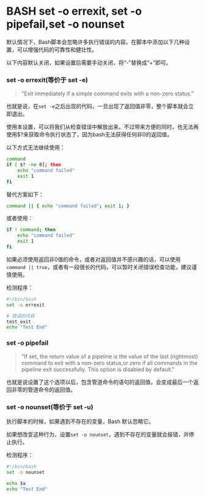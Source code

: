 # BASH set -o errexit, set -o pipefail,set -o nounset

默认情况下，Bash脚本会忽略许多执行错误的内容。在脚本中添加以下几种设置，可以增强代码的可靠性和健壮性。

以下内容默认关闭，如果设置后需要手动关闭，将“-”替换成“+”即可。

### set -o errexit(等价于 set -e)

> "Exit immediately if a simple command exits with a non-zero status."

也就是说，在`set -e`之后出现的代码，一旦出现了返回值非零，整个脚本就会立即退出。

使用本设置，可以将我们从检查错误中解放出来。不过带来方便的同时，也无法再使用$?来获取命令执行状态了，因为bash无法获得任何非0的返回值。

以下方式无法继续使用：
```bash
command    
if [ $? -ne 0]; then
    echo "command failed"
    exit 1
fi
```
替代方案如下：

```bash
command || { echo "command failed"; exit 1; }
```
或者使用：

```bash
if ! command; then 
    echo "command failed"
    exit 1
fi
```
如果必须使用返回非0值的命令，或者对返回值并不感兴趣的话，可以使用`command || true`，或者有一段很长的代码，可以暂时关闭错误检查功能，建议谨慎使用。


检测程序：

```bash
#!/bin/bash
set -o errexit

# 错误的内容
test_exit
echo "Test End"
```


### set -o pipefail


> "If set, the return value of a pipeline is the value of the last (rightmost) command to exit with a non-zero status,or zero if all commands in the pipeline exit successfully. This option is disabled by default."

也就是说设置了这个选项以后，包含管道命令的语句的返回值，会变成最后一个返回非零的管道命令的返回值。



### set -o nounset(等价于 set -u)


执行脚本的时候，如果遇到不存在的变量，Bash 默认忽略它。

如果想改变这种行为，设置`set -o nounset`，遇到不存在的变量就会报错，并停止执行。

检测程序：

```bash
#!/bin/bash
set -o nounset

echo $a
echo "Test End"
```